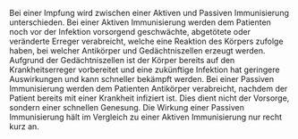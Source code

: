 Bei einer Impfung wird zwischen einer Aktiven und Passiven Immunisierung unterschieden.
Bei einer Aktiven Immunisierung werden dem Patienten noch vor der Infektion vorsorgend geschwächte, abgetötete oder veränderte Erreger verabreicht, welche eine Reaktion des Körpers zufolge haben, bei welcher Antikörper und Gedächtniszellen erzeugt werden. Aufgrund der Gedächtniszellen ist der Körper bereits auf den Krankheitserreger vorbereitet und eine zukünftige Infektion hat geringere Auswirkungen und kann schneller bekämpft werden.
Bei einer Passiven Immunisierung werden dem Patienten Antikörper verabreicht, nachdem der Patient bereits mit einer Krankheit infiziert ist. Dies dient nicht der Vorsorge, sondern einer schnellen Genesung. Die Wirkung einer Passiven Immunisierung hält im Vergleich zu einer Aktiven Immunisierung nur recht kurz an. 
